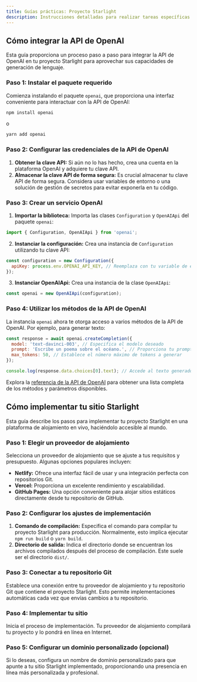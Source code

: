 ```yaml
---
title: Guías prácticas: Proyecto Starlight
description: Instrucciones detalladas para realizar tareas específicas dentro del proyecto Starlight.
---
```


## Cómo integrar la API de OpenAI

Esta guía proporciona un proceso paso a paso para integrar la API de OpenAI en tu proyecto Starlight para aprovechar sus capacidades de generación de lenguaje.

### Paso 1: Instalar el paquete requerido

Comienza instalando el paquete `openai`, que proporciona una interfaz conveniente para interactuar con la API de OpenAI:

```bash
npm install openai
```

o

```bash
yarn add openai
```

### Paso 2: Configurar las credenciales de la API de OpenAI

1.  **Obtener la clave API:** Si aún no lo has hecho, crea una cuenta en la plataforma OpenAI y adquiere tu clave API.
2.  **Almacenar la clave API de forma segura:** Es crucial almacenar tu clave API de forma segura. Considera usar variables de entorno o una solución de gestión de secretos para evitar exponerla en tu código.

### Paso 3: Crear un servicio OpenAI

1.  **Importar la biblioteca:** Importa las clases `Configuration` y `OpenAIApi` del paquete `openai`:

```javascript
import { Configuration, OpenAIApi } from 'openai';
```

2.  **Instanciar la configuración:** Crea una instancia de `Configuration` utilizando tu clave API:

```javascript
const configuration = new Configuration({
  apiKey: process.env.OPENAI_API_KEY, // Reemplaza con tu variable de entorno de clave API
});
```

3.  **Instanciar OpenAIApi:** Crea una instancia de la clase `OpenAIApi`:

```javascript
const openai = new OpenAIApi(configuration);
```

### Paso 4: Utilizar los métodos de la API de OpenAI

La instancia `openai` ahora te otorga acceso a varios métodos de la API de OpenAI. Por ejemplo, para generar texto: 

```javascript
const response = await openai.createCompletion({
  model: 'text-davinci-003', // Especifica el modelo deseado
  prompt: 'Escribe un poema sobre el océano.', // Proporciona tu prompt
  max_tokens: 50, // Establece el número máximo de tokens a generar 
});

console.log(response.data.choices[0].text); // Accede al texto generado
```

Explora la [referencia de la API de OpenAI](https://beta.openai.com/docs/api-reference) para obtener una lista completa de los métodos y parámetros disponibles.

## Cómo implementar tu sitio Starlight

Esta guía describe los pasos para implementar tu proyecto Starlight en una plataforma de alojamiento en vivo, haciéndolo accesible al mundo.

### Paso 1: Elegir un proveedor de alojamiento

Selecciona un proveedor de alojamiento que se ajuste a tus requisitos y presupuesto. Algunas opciones populares incluyen:

*   **Netlify:** Ofrece una interfaz fácil de usar y una integración perfecta con repositorios Git.
*   **Vercel:** Proporciona un excelente rendimiento y escalabilidad.
*   **GitHub Pages:** Una opción conveniente para alojar sitios estáticos directamente desde tu repositorio de GitHub.

### Paso 2: Configurar los ajustes de implementación

1.  **Comando de compilación:** Especifica el comando para compilar tu proyecto Starlight para producción. Normalmente, esto implica ejecutar `npm run build` o `yarn build`.
2.  **Directorio de salida:** Indica el directorio donde se encuentran los archivos compilados después del proceso de compilación. Este suele ser el directorio `dist/`.

### Paso 3: Conectar a tu repositorio Git

Establece una conexión entre tu proveedor de alojamiento y tu repositorio Git que contiene el proyecto Starlight. Esto permite implementaciones automáticas cada vez que envías cambios a tu repositorio. 

### Paso 4: Implementar tu sitio

Inicia el proceso de implementación. Tu proveedor de alojamiento compilará tu proyecto y lo pondrá en línea en Internet.

### Paso 5: Configurar un dominio personalizado (opcional)

Si lo deseas, configura un nombre de dominio personalizado para que apunte a tu sitio Starlight implementado, proporcionando una presencia en línea más personalizada y profesional. 
